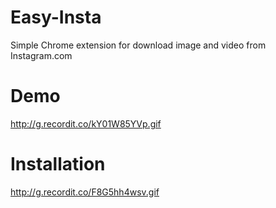 # Easy-Insta
  Simple Chrome extension for download image and video from Instagram.com
# Demo
  http://g.recordit.co/kY01W85YVp.gif
# Installation 
  http://g.recordit.co/F8G5hh4wsv.gif
